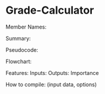 # Grade-Calculator
Member Names: 

Summary:

Pseudocode:

Flowchart:

Features:
  Inputs:
  Outputs:
  Importance

How to compile: (input data, options)

